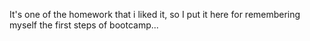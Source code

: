 It's one of the homework that i liked it, so I put it here for remembering myself the first steps of bootcamp...





